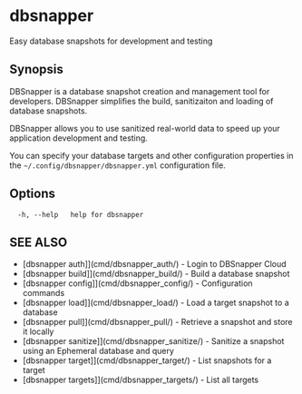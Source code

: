 # dbsnapper

Easy database snapshots for development and testing

## Synopsis

DBSnapper is a database snapshot creation and management tool for developers.
DBSnapper simplifies the build, sanitizaiton and loading of database snapshots.

DBSnapper allows you to use sanitized real-world data to speed up your application development and testing.

You can specify your database targets and other configuration properties in the `~/.config/dbsnapper/dbsnapper.yml` configuration file.

## Options

```
  -h, --help   help for dbsnapper
```

## SEE ALSO

- [dbsnapper auth]](cmd/dbsnapper_auth/) - Login to DBSnapper Cloud
- [dbsnapper build]](cmd/dbsnapper_build/) - Build a database snapshot
- [dbsnapper config]](cmd/dbsnapper_config/) - Configuration commands
- [dbsnapper load]](cmd/dbsnapper_load/) - Load a target snapshot to a database
- [dbsnapper pull]](cmd/dbsnapper_pull/) - Retrieve a snapshot and store it locally
- [dbsnapper sanitize]](cmd/dbsnapper_sanitize/) - Sanitize a snapshot using an Ephemeral database and query
- [dbsnapper target]](cmd/dbsnapper_target/) - List snapshots for a target
- [dbsnapper targets]](cmd/dbsnapper_targets/) - List all targets
